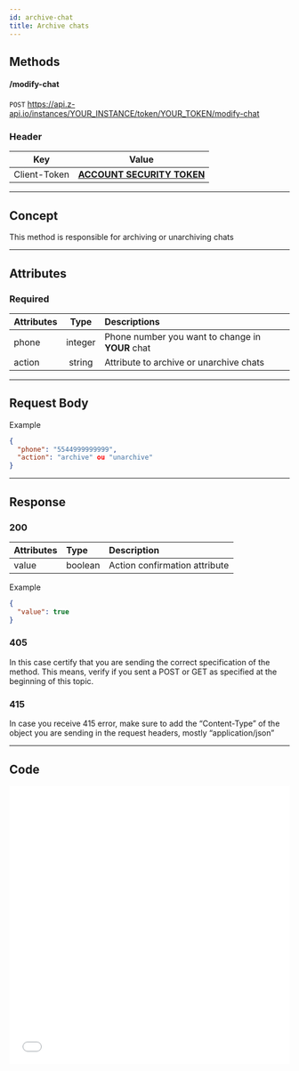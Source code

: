 ```yaml
---
id: archive-chat
title: Archive chats
---
```


## Methods

#### /modify-chat

`POST` https://api.z-api.io/instances/YOUR_INSTANCE/token/YOUR_TOKEN/modify-chat

### Header

|      Key       |            Value            |
| :------------: |     :-----------------:     |
|  Client-Token  | **[ACCOUNT SECURITY TOKEN](../security/client-token)** |

---

## Concept

This method is responsible for archiving or unarchiving chats

---

## Attributes

### Required 

| Attributes | Type | Descriptions |
| :-- | :-: | :-- |
| phone | integer | Phone number you want to change in **YOUR** chat |
| action | string | Attribute to archive or unarchive chats  |

---

## Request Body

Example

```json
{
  "phone": "5544999999999",
  "action": "archive" ou "unarchive"
}
```

---

## Response

### 200

| Attributes | Type    | Description                       |
| :-------- | :------ | :------------------------------ |
| value     | boolean | Action confirmation attribute |

Example

```json
{
  "value": true
}
```

### 405

In this case certify that you are sending the correct specification of the method. This means, verify if you sent a POST or GET as specified at the beginning of this topic.
### 415

In case you receive 415 error, make sure to add the “Content-Type” of the object you are sending in the request headers, mostly “application/json”

---

## Code

<iframe src="//api.apiembed.com/?source=https://raw.githubusercontent.com/Z-API/z-api-docs/main/json-examples/archive-chat.json&targets=all" frameborder="0" scrolling="no" width="100%" height="500px" seamless></iframe>
